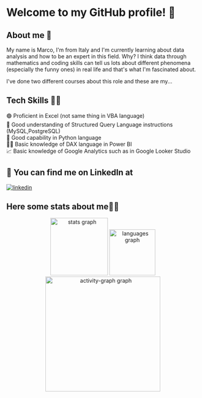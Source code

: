 # Welcome to my GitHub profile! 👋
## About me 🚀


My name is Marco, I'm from Italy and I'm currently learning about data analysis and how to be an expert in this field. Why? I think data through mathematics and coding skills can tell us lots about different phenomena (especially the funny ones) in real life and that's what I'm fascinated about.

I've done two different courses about this role and these are my...
## Tech Skills 🧑‍💻​ 
🟢 Proficient in Excel (not same thing in VBA language)  
​🧠 Good understanding of Structured Query Language instructions (MySQL,PostgreSQL)  
🐍​ Good capability in Python language  
👨‍💻​ Basic knowledge of DAX language in Power BI  
📈 Basic knowledge of Google Analytics such as in Google Looker Studio

## 🔗 You can find me on LinkedIn at  
[![linkedin](https://img.shields.io/badge/linkedin-0A66C2?style=for-the-badge&logo=linkedin&logoColor=white)](https://www.linkedin.com/in/marco-tripodi)

## Here some stats about me🔺​🔻
<div align="center">
  <img src="https://github-readme-stats.vercel.app/api?username=TripodiMarco&hide_title=false&hide_rank=false&show_icons=true&include_all_commits=true&count_private=true&disable_animations=false&theme=dracula&locale=en&hide_border=false&order=1" height="150" alt="stats graph"  />
  <img src="https://github-readme-stats.vercel.app/api/top-langs?username=TripodiMarco&locale=en&hide_title=false&layout=compact&card_width=320&langs_count=5&theme=dracula&hide_border=false&order=2" height="120" alt="languages graph"  />
  <img src="https://github-readme-activity-graph.vercel.app/graph?username=TripodiMarco&radius=16&theme=react&area=true&order=5" height="300" alt="activity-graph graph"  />
</div>

###
